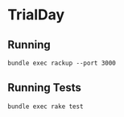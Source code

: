 # TrialDay

## Running

`bundle exec rackup --port 3000`

## Running Tests

`bundle exec rake test`
